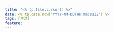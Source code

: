 ```yaml
---
title: "<% tp.file.cursor() %>"
date: <% tp.date.now("YYYY-MM-DDTHH:mm:ssZZ") %>
tags: [生活]
feature: 
---
```



